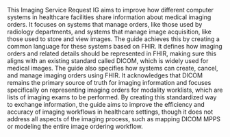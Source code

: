 This Imaging Service Request IG aims to improve how different computer systems in healthcare facilities share information about medical imaging orders. It focuses on systems that manage orders, like those used by radiology departments, and systems that manage image acquisition, like those used to store and view images. The guide achieves this by creating a common language for these systems based on FHIR. It defines how imaging orders and related details should be represented in FHIR, making sure this aligns with an existing standard called DICOM, which is widely used for medical images. The guide also specifies how systems can create, cancel, and manage imaging orders using FHIR. It acknowledges that DICOM remains the primary source of truth for imaging information and focuses specifically on representing imaging orders for modality worklists, which are lists of imaging exams to be performed. By creating this standardized way to exchange information, the guide aims to improve the efficiency and accuracy of imaging workflows in healthcare settings, though it does not address all aspects of the imaging process, such as mapping DICOM MPPS or modeling the entire image ordering workflow. 
